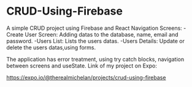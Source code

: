 # CRUD-Using-Firebase

A simple  CRUD project using Firebase and React Navigation
Screens:
-Create User Screen: Adding datas to the database, name, email and password.
-Users List: Lists the users datas.
-Users Details: Update or delete the users datas,using forms.

The application has error treatment, using try catch blocks, navigation between screens and useState.
Link of my project on Expo:

https://expo.io/@therealmichelan/projects/crud-using-firebase
